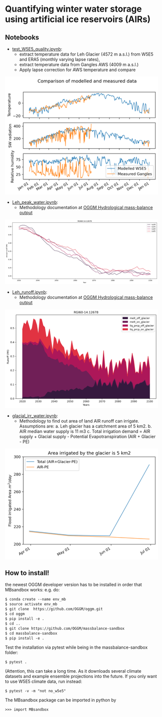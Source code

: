 # Quantifying winter water storage using artificial ice reservoirs (AIRs)

## Notebooks
- [test_W5E5_quality.ipynb](docs/test_W5E5_quality.ipynb): 
    - extract temperature data for Leh Glacier (4572 m a.s.l.) from W5E5 and ERA5 (monthly varying lapse rates),
    - extract temperature data from Gangles AWS (4009 m a.s.l.)
    - Apply lapse correction for AWS temperature and compare

![W5E5_Validation](figs/W5E5_Validation.png)

- [Leh_peak_water.ipynb](docs/Leh_peak_water.ipynb): 
    - Methodology documentation at [OGGM Hydrological mass-balance output](https://oggm.org/tutorials/stable/notebooks/hydrological_output.html)

![Leh_peak_water](figs/Leh_peak_water.png)

- [Leh_runoff.ipynb](docs/Leh_runoff.ipynb): 
    - Methodology documentation at [OGGM Hydrological mass-balance output](https://oggm.org/tutorials/stable/notebooks/hydrological_output.html)

![Leh_runoff](figs/Leh_runoff.png)

- [glacial_irr_water.ipynb](docs/glacial_irr_water.ipynb): 
    - Methodology to find out area of land AIR runoff can irrigate. Assumptions are:
    a. Leh glacier has a catchment area of 5 km2.
    b. AIR median water supply is 11 m3
    c. Total irrigation demand = AIR supply + Glacial supply - Potential Evapotranspiration (AIR + Glacier - PE)

![glacial_irrigation](figs/Glacial_irrigation.png)

## How to install!
<!-- structure as in https://github.com/fmaussion/scispack and oggm/oggm -->
the newest OGGM developer version has to be installed in order that MBsandbox works:
e.g. do:

    $ conda create --name env_mb
    $ source activate env_mb
    $ git clone  https://github.com/OGGM/oggm.git
    $ cd oggm 
    $ pip install -e .
    $ cd .. 
    $ git clone https://github.com/OGGM/massbalance-sandbox
    $ cd massbalance-sandbox
    $ pip install -e .

Test the installation via pytest while being in the massbalance-sandbox folder:

    $ pytest .

(Attention, this can take a long time. As it downloads several climate datasets and example ensemble projections into the future. If you only want to use W5E5 climate data, run instead:

    $ pytest -v -m "not no_w5e5"

The MBsandbox package can be imported in python by

    >>> import MBsandbox
